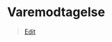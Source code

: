 # Varemodtagelse

> [Edit](https://github.com/FMDatahub/Portal/blob/main/docs/Moduler/Opgavestyring/Varemodtagelse.md)

